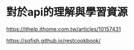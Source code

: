 # 對於api的理解與學習資源

https://ithelp.ithome.com.tw/articles/10157431

https://sofish.github.io/restcookbook/